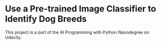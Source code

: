 # Use a Pre-trained Image Classifier to Identify Dog Breeds

This project is a part of the AI Programming with Python Nanodegree on Udacity.


